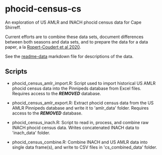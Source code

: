 # phocid-census-cs

An exploration of US AMLR and INACH phocid census data for Cape Shirreff. 

Current efforts are to combine these data sets, document differences between both seasons and data sets, and to prepare the data for a data paper, a la [Ropert-Coudert et al 2020](https://doi.org/10.1038/s41597-020-0406-x).

See the [readme-data](readme-data.md) markdown file for descriptions of the data.

## Scripts

* phocid_census_amlr_import.R: Script used to import historical US AMLR phocid census data into the Pinnipeds database from Excel files. Requires access to the ***REMOVED*** database.

* phocid_census_amlr_export.R: Extract phocid census data from the US AMLR Pinnipeds database and write it to 'amlr_data' folder. Requires access to the ***REMOVED*** database.

* phocid_census_inach.R: Script to read in, process, and combine raw INACH phocid census data. Writes concatenated INACH data to 'inach_data' folder.

* phocid_census_combine.R: Combine INACH and US AMLR data into single data frame(s), and write to CSV files in 'cs_combined_data' folder.
